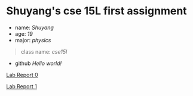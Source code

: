 # Shuyang's cse 15L first assignment
- name: *Shuyang*
- age: *19*
- major: *physics*
> class name: *cse15l*
- github
*Hello world!*

[Lab Report 0](https://github.com/Shuyang19/cse15l-lab-reports/blob/main/lab-report-1-week-0.md)

[Lab Report 1](https://github.com/Shuyang19/cse15l-lab-reports/blob/main/lab%20report1.md)
